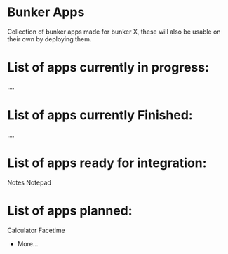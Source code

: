 # Bunker Apps
Collection of bunker apps made for bunker X, these will also be usable on their own by deploying them.

# List of apps currently in progress:
....
# List of apps currently Finished:
....
# List of apps ready for integration:
Notes
Notepad
# List of apps planned:
Calculator
Facetime
+ More...
